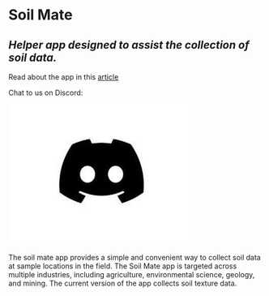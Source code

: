 # Soil Mate
## *Helper app designed to assist the collection of soil data.*

Read about the app in this [article](https://open-source-agriculture.github.io/2021-01-09-soil-mate-texture-app/)

Chat to us on Discord:

[![image](/assets/discord_logo.jpg)](https://discord.gg/8x58DuxfGz) <!-- .element height="25%" width="25%" -->

The soil mate app provides a simple and convenient way to collect soil data at sample locations in the field. The Soil Mate app is targeted across multiple industries, including agriculture, environmental science, geology, and mining. The current version of the app collects soil texture data.